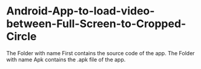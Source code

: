 # Android-App-to-load-video-between-Full-Screen-to-Cropped-Circle
The Folder with name First contains the source code of the app.
The Folder with name Apk contains the .apk file of the app.
